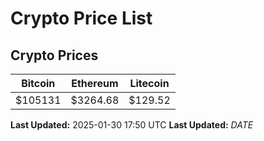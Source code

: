 # Crypto Price List

## Crypto Prices
| Bitcoin | Ethereum | Litecoin |
| ------- | -------- | -------- |
| $105131 | $3264.68 | $129.52 |
**Last Updated:** 2025-01-30 17:50 UTC
**Last Updated:** $DATE$
